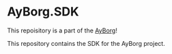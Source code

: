 # AyBorg.SDK

This repoisitory is a part of the [AyBorg](https://github.com/Source-Alchemists/AyBorg)!

This repository contains the SDK for the AyBorg project.
